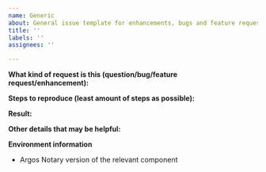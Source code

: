 ```yaml
---
name: Generic
about: General issue template for enhancements, bugs and feature requests
title: ''
labels: ''
assignees: ''

---
```


**What kind of request is this (question/bug/feature request/enhancement):**


**Steps to reproduce (least amount of steps as possible):**


**Result:**


**Other details that may be helpful:**


**Environment information**
- Argos Notary version of the relevant component

